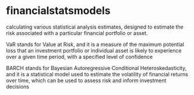 # financialstatsmodels
calculating various statistical analysis estimates, designed to estimate the risk associated with a particular financial portfolio or asset.

VaR stands for Value at Risk, and it is a measure of the maximum potential loss that an investment portfolio or individual asset is likely to experience over a given time period, with a specified level of confidence

BARCH stands for Bayesian Autoregressive Conditional Heteroskedasticity, and it is a statistical model used to estimate the volatility of financial returns over time, which can be used to assess risk and inform investment decisions
